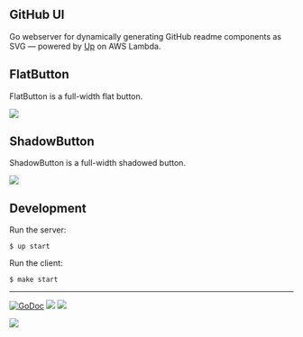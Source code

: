 ## GitHub UI

Go webserver for dynamically generating GitHub readme components as SVG — powered by [Up](https://github.com/apex/up) on AWS Lambda.

## FlatButton

FlatButton is a full-width flat button.

![](https://gui.apex.sh/component?name=FlatButton&config={"text":"SUBSCRIBE","color":"7956EF"})

## ShadowButton

ShadowButton is a full-width shadowed button.

![](https://gui.apex.sh/component?name=ShadowButton&config={"text":"SUBSCRIBE","color":"7956EF"})

## Development

Run the server:

```
$ up start
```

Run the client:

```
$ make start
```

---

[![GoDoc](https://godoc.org/github.com/apex/gui?status.svg)](https://godoc.org/github.com/apex/gui)
![](https://img.shields.io/badge/license-MIT-blue.svg)
![](https://img.shields.io/badge/status-stable-green.svg)

<a href="https://apex.sh"><img src="http://tjholowaychuk.com:6000/svg/sponsor"></a>
